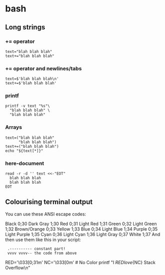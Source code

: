 # bash

## Long strings

### += operator
```
text="blah blah blah"
text+="blah blah blah"
```
### += operator and newlines/tabs
```
text=$'blah blah blah\n'
text+=$'blah blah blah'
```

### printf
```
printf -v text "%s"\
  "blah blah blah" \
  "blah blah blah"
```

### Arrays
```
text=("blah blah blah"
      "blah blah blah")
text+=("blah blah blah")
echo "${text[*]}"
```

### here-document
```
read -r -d '' text <<-"EOT"
  blah blah blah
  blah blah blah
EOT
```


## Colourising terminal output

You can use these ANSI escape codes:

Black        0;30     Dark Gray     1;30
Red          0;31     Light Red     1;31
Green        0;32     Light Green   1;32
Brown/Orange 0;33     Yellow        1;33
Blue         0;34     Light Blue    1;34
Purple       0;35     Light Purple  1;35
Cyan         0;36     Light Cyan    1;36
Light Gray   0;37     White         1;37
And then use them like this in your script:

     .---------- constant part!
     vvvv vvvv-- the code from above
RED='\033[0;31m'
NC='\033[0m' # No Color
printf "I ${RED}love${NC} Stack Overflow\n"
